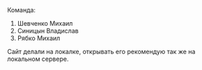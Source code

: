 Команда:
1. Шевченко Михаил
2. Синицын Владислав
3. Рябко Михаил

Сайт делали на локалке, открывать его рекомендую так же на локальном сервере.
